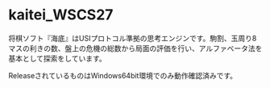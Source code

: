 # kaitei_WSCS27

将棋ソフト『海底』はUSIプロトコル準拠の思考エンジンです。駒割、玉周り8マスの利きの数、盤上の危機の総数から局面の評価を行い、アルファベータ法を基本として探索をしています。

ReleaseされているものはWindows64bit環境でのみ動作確認済みです。
